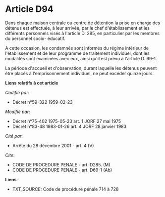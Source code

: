 # Article D94

Dans chaque maison centrale ou centre de détention la prise en charge des détenus est effectuée, à leur arrivée, par le chef
d'établissement et les différents personnels visés à l'article D. 285, en particulier par les membres du personnel socio-
éducatif.

A cette occasion, les condamnés sont informés du régime intérieur de l'établissement et de leur programme de traitement
individuel, dont les modalités sont examinées avec eux, ainsi qu'il est prévu à l'article D. 69-1.

La période d'accueil et d'observation, durant laquelle les détenus peuvent être placés à l'emprisonnement individuel, ne peut
excéder  quinze jours.

**Liens relatifs à cet article**

_Codifié par_:

  - Décret n°59-322 1959-02-23

_Modifié par_:

  - Décret n°75-402 1975-05-23 art. 1 JORF 27 mai 1975
  - Décret n°83-48 1983-01-26 art. 4 JORF 28 janvier 1983

_Cité par_:

  - Arrêté du 28 décembre 2001 - art. 4 (V)

_Cite_:

  - CODE DE PROCEDURE PENALE - art. D285. (M)
  - CODE DE PROCEDURE PENALE - art. D69-1 (Ab)

**Liens**:

  - TXT_SOURCE: Code de procédure pénale 714 à 728
